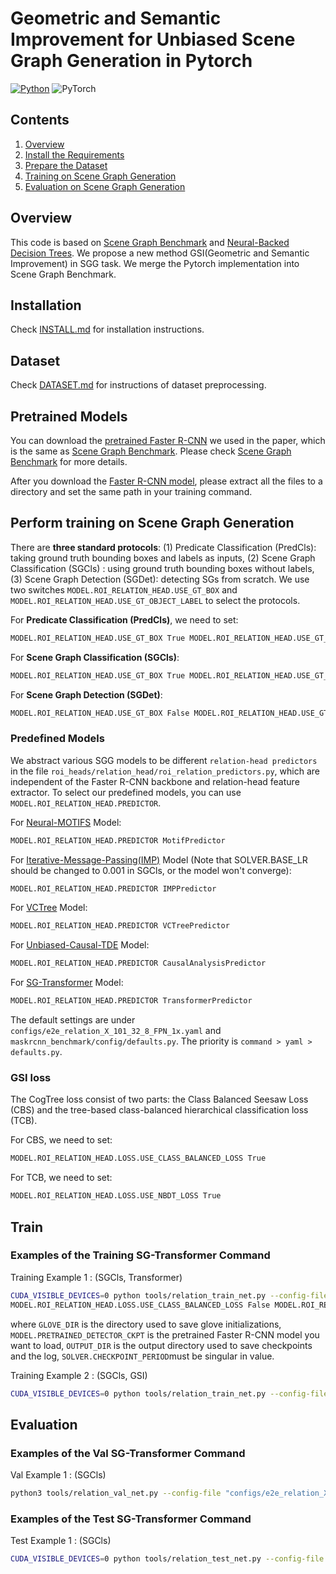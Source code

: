 # Geometric and Semantic Improvement for Unbiased Scene Graph Generation in Pytorch
[![Python](https://img.shields.io/badge/python-3.7-blue.svg)](https://www.python.org/)
![PyTorch](https://img.shields.io/badge/pytorch-1.4.0-%237732a8)

## Contents
1. [Overview](#Overview)
2. [Install the Requirements](INSTALL.md)
3. [Prepare the Dataset](DATASET.md)
4. [Training on Scene Graph Generation](#Train)
5. [Evaluation on Scene Graph Generation](#Evaluation)

## Overview
This code is based on [Scene Graph Benchmark](https://github.com/KaihuaTang/Scene-Graph-Benchmark.pytorch) and [Neural-Backed Decision Trees](https://github.com/alvinwan/neural-backed-decision-trees). We propose a new method GSI(Geometric and Semantic Improvement) in SGG task. We merge the Pytorch implementation into Scene Graph Benchmark. 

## Installation
Check [INSTALL.md](INSTALL.md) for installation instructions.

## Dataset

Check [DATASET.md](DATASET.md) for instructions of dataset preprocessing.

## Pretrained Models

You can download the [pretrained Faster R-CNN](https://onedrive.live.com/embed?cid=22376FFAD72C4B64&resid=22376FFAD72C4B64%21779870&authkey=AH5CPVb9g5E67iQ) we used in the paper, which is the same as [Scene Graph Benchmark](https://github.com/KaihuaTang/Scene-Graph-Benchmark.pytorch). Please check [Scene Graph Benchmark](https://github.com/KaihuaTang/Scene-Graph-Benchmark.pytorch) for more details.

After you download the [Faster R-CNN model](https://onedrive.live.com/embed?cid=22376FFAD72C4B64&resid=22376FFAD72C4B64%21779870&authkey=AH5CPVb9g5E67iQ), please extract all the files to a directory and set the same path in your training command.

## Perform training on Scene Graph Generation

There are **three standard protocols**: (1) Predicate Classification (PredCls): taking ground truth bounding boxes and labels as inputs, (2) Scene Graph Classification (SGCls) : using ground truth bounding boxes without labels, (3) Scene Graph Detection (SGDet): detecting SGs from scratch. We use two switches ```MODEL.ROI_RELATION_HEAD.USE_GT_BOX``` and ```MODEL.ROI_RELATION_HEAD.USE_GT_OBJECT_LABEL``` to select the protocols. 

For **Predicate Classification (PredCls)**, we need to set:
``` bash
MODEL.ROI_RELATION_HEAD.USE_GT_BOX True MODEL.ROI_RELATION_HEAD.USE_GT_OBJECT_LABEL True
```
For **Scene Graph Classification (SGCls)**:
``` bash
MODEL.ROI_RELATION_HEAD.USE_GT_BOX True MODEL.ROI_RELATION_HEAD.USE_GT_OBJECT_LABEL False
```
For **Scene Graph Detection (SGDet)**:
``` bash
MODEL.ROI_RELATION_HEAD.USE_GT_BOX False MODEL.ROI_RELATION_HEAD.USE_GT_OBJECT_LABEL False
```

### Predefined Models
We abstract various SGG models to be different ```relation-head predictors``` in the file ```roi_heads/relation_head/roi_relation_predictors.py```, which are independent of the Faster R-CNN backbone and relation-head feature extractor. To select our predefined models, you can use ```MODEL.ROI_RELATION_HEAD.PREDICTOR```.

For [Neural-MOTIFS](https://arxiv.org/abs/1711.06640) Model:
```bash
MODEL.ROI_RELATION_HEAD.PREDICTOR MotifPredictor
```
For [Iterative-Message-Passing(IMP)](https://arxiv.org/abs/1701.02426) Model (Note that SOLVER.BASE_LR should be changed to 0.001 in SGCls, or the model won't converge):
```bash
MODEL.ROI_RELATION_HEAD.PREDICTOR IMPPredictor
```
For [VCTree](https://arxiv.org/abs/1812.01880) Model:
```bash
MODEL.ROI_RELATION_HEAD.PREDICTOR VCTreePredictor
```
For [Unbiased-Causal-TDE](https://arxiv.org/abs/2002.11949) Model:
```bash
MODEL.ROI_RELATION_HEAD.PREDICTOR CausalAnalysisPredictor
```
For [SG-Transformer](https://arxiv.org/abs/2009.07526) Model:
```bash
MODEL.ROI_RELATION_HEAD.PREDICTOR TransformerPredictor
```

The default settings are under ```configs/e2e_relation_X_101_32_8_FPN_1x.yaml``` and ```maskrcnn_benchmark/config/defaults.py```. The priority is ```command > yaml > defaults.py```.

### GSI loss
The CogTree loss consist of two parts: the Class Balanced Seesaw Loss (CBS) and the tree-based class-balanced hierarchical classification loss (TCB).

For CBS, we need to set:
```bash
MODEL.ROI_RELATION_HEAD.LOSS.USE_CLASS_BALANCED_LOSS True
```
For TCB, we need to set:
```bash
MODEL.ROI_RELATION_HEAD.LOSS.USE_NBDT_LOSS True
```

## Train
### Examples of the Training SG-Transformer Command
Training Example 1 : (SGCls, Transformer)
```bash
CUDA_VISIBLE_DEVICES=0 python tools/relation_train_net.py --config-file "configs/e2e_relation_X_101_32_8_FPN_1x_transformer.yaml" MODEL.ROI_RELATION_HEAD.USE_GT_BOX True MODEL.ROI_RELATION_HEAD.USE_GT_OBJECT_LABEL False MODEL.ROI_RELATION_HEAD.PREDICTOR TransformerPredictor SOLVER.IMS_PER_BATCH 12 TEST.IMS_PER_BATCH 1 DTYPE "float32" SOLVER.MAX_ITER 25000 SOLVER.VAL_PERIOD 5000 SOLVER.CHECKPOINT_PERIOD 5001 SOLVER.STEPS 25000, GLOVE_DIR ./glove_dir MODEL.PRETRAINED_DETECTOR_CKPT ./checkpoints/pretrained_faster_rcnn/model_final.pth OUTPUT_DIR ./checkpoints/SG-Transformer-SGCls
MODEL.ROI_RELATION_HEAD.LOSS.USE_CLASS_BALANCED_LOSS False MODEL.ROI_RELATION_HEAD.LOSS.USE_NBDT_LOSS False
```

where ```GLOVE_DIR``` is the directory used to save glove initializations, ```MODEL.PRETRAINED_DETECTOR_CKPT``` is the pretrained Faster R-CNN model you want to load, ```OUTPUT_DIR``` is the output directory used to save checkpoints and the log, ```SOLVER.CHECKPOINT_PERIOD```must be singular in value.


Training Example 2 : (SGCls, GSI)
```bash
CUDA_VISIBLE_DEVICES=0 python tools/relation_train_net.py --config-file "configs/e2e_relation_X_101_32_8_FPN_1x_transformer.yaml" MODEL.ROI_RELATION_HEAD.USE_GT_BOX True MODEL.ROI_RELATION_HEAD.USE_GT_OBJECT_LABEL False MODEL.ROI_RELATION_HEAD.PREDICTOR TransformerPredictor SOLVER.IMS_PER_BATCH 12 TEST.IMS_PER_BATCH 1 DTYPE "float32" SOLVER.MAX_ITER 25000 SOLVER.VAL_PERIOD 5000 SOLVER.CHECKPOINT_PERIOD 5001 SOLVER.STEPS 25000, GLOVE_DIR ./glove_dir MODEL.PRETRAINED_DETECTOR_CKPT ./checkpoints/pretrained_faster_rcnn/model_final.pth OUTPUT_DIR ./checkpoints/SG-Transformer-SGCls-GSI MODEL.ROI_RELATION_HEAD.LOSS.USE_CLASS_BALANCED_LOSS True MODEL.ROI_RELATION_HEAD.LOSS.USE_NBDT_LOSS True
```


## Evaluation
### Examples of the Val SG-Transformer Command

Val Example 1 : (SGCls)

```bash
python3 tools/relation_val_net.py --config-file "configs/e2e_relation_X_101_32_8_FPN_1x_transformer.yaml" MODEL.ROI_RELATION_HEAD.USE_GT_BOX True MODEL.ROI_RELATION_HEAD.USE_GT_OBJECT_LABEL False MODEL.ROI_RELATION_HEAD.PREDICTOR TransformerPredictor  DTYPE "float32" GLOVE_DIR ./glove_dir  MODEL.PRETRAINED_DETECTOR_CKPT ./checkpoints/SG-Transformer-SGCls-GS3C OUTPUT_DIR ./checkpoints/SG-Transformer-SGCls-GS3C TEST.IMS_PER_BATCH 1
```

### Examples of the Test SG-Transformer Command
Test Example 1 : (SGCls)
```bash
CUDA_VISIBLE_DEVICES=0 python tools/relation_test_net.py --config-file "configs/e2e_relation_X_101_32_8_FPN_1x_transformer.yaml" MODEL.ROI_RELATION_HEAD.USE_GT_BOX True MODEL.ROI_RELATION_HEAD.USE_GT_OBJECT_LABEL False MODEL.ROI_RELATION_HEAD.PREDICTOR TransformerPredictor TEST.IMS_PER_BATCH 1 DTYPE "float32" GLOVE_DIR ./glove_dir MODEL.PRETRAINED_DETECTOR_CKPT ./checkpoints/pretrained_faster_rcnn/model_final.pth OUTPUT_DIR ./checkpoints/SG-Transformer-SGCls-GSI
```
